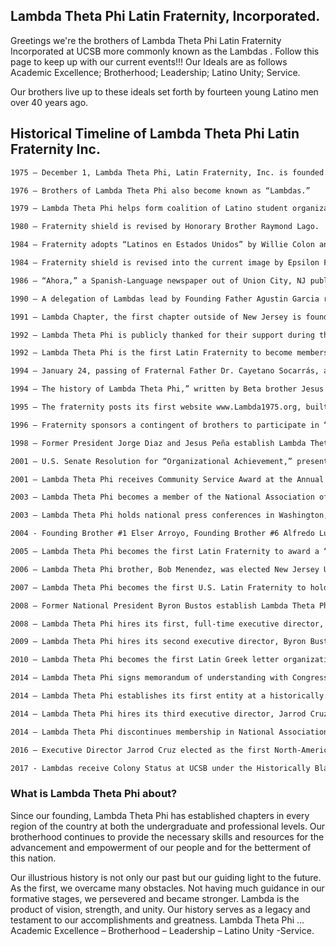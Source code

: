 ## Lambda Theta Phi Latin Fraternity, Incorporated.

Greetings we're the brothers of Lambda Theta Phi Latin Fraternity Incorporated at UCSB more commonly known as the Lambdas . Follow this page to keep up with our current events!!!
Our Ideals are as follows 
Academic Excellence; Brotherhood; Leadership; Latino Unity; Service. 

Our brothers live up to these ideals set forth by fourteen young Latino men over 40 years ago.


## Historical Timeline of Lambda Theta Phi Latin Fraternity Inc.
```markdown
1975 – December 1, Lambda Theta Phi, Latin Fraternity, Inc. is founded.

1976 – Brothers of Lambda Theta Phi also become known as “Lambdas.”

1979 – Lambda Theta Phi helps form coalition of Latino student organizations to protest a lack of services to Latino students at Kean College (now Kean University); it is the first mention of a “Latino Fraternity” in any print media in the U.S.

1980 – Fraternity shield is revised by Honorary Brother Raymond Lago.

1984 – Fraternity adopts “Latinos en Estados Unidos” by Willie Colon and Celia Cruz as its official song as proposed by the Founding Line of Epsilon Chapter.

1984 – Fraternity shield is revised into the current image by Epsilon Founding Brother Daniel Sedares under the guidance of Fraternal Father Cayetano Socarrás.

1986 – “Ahora,” a Spanish-Language newspaper out of Union City, NJ publishes a 2 ½ page article on the fraternity, the first story every printed about a Latino Greek Letter Organization (LGLO) in a Spanish-Language newspaper in the U.S.

1990 – A delegation of Lambdas lead by Founding Father Agustin Garcia represents the fraternity at the International Cuban Youth Conference for a Free Cuba (translated from Spanish) in Miami, FL; the fraternity was the only non-Cuban (specific) organization to participate and make a presentation at the event

1991 – Lambda Chapter, the first chapter outside of New Jersey is founded at the University of Connecticut.

1992 – Lambda Theta Phi is publicly thanked for their support during the acceptance speech of Brother Robert Menendez during his victory speech after being elected to Congress.

1992 – Lambda Theta Phi is the first Latin Fraternity to become members of the North-American Interfraternity Conference.

1994 – January 24, passing of Fraternal Father Dr. Cayetano Socarrás, affectionately known as Chacho to those brothers who have had the privilege of meeting him.

1994 – The history of Lambda Theta Phi,” written by Beta brother Jesus Peña, is published, making Lambda Theta Phi the first LGLO to have a published history book.

1995 – The fraternity posts its first website www.Lambda1975.org, built and designed by brothers Juan Aguilar and Carlos Morales.

1996 – Fraternity sponsors a contingent of brothers to participate in “’96 Será” a demonstration in Washington, DC to protest a wave of anti-immigrant legislation.

1998 – Former President Jorge Diaz and Jesus Peña establish Lambda Theta Phi Educational Foundation, a 501(c) (3) entity.

2001 – U.S. Senate Resolution for “Organizational Achievement,” presented to Lambda Theta Phi at our Annual Awards Banquet, November 25, from Senator Joseph Lieberman.

2001 – Lambda Theta Phi receives Community Service Award at the Annual Latino Greeks.com & NALFO Awards Gala.

2003 – Lambda Theta Phi becomes a member of the National Association of Latino Fraternal Organizations (NALFO).

2003 – Lambda Theta Phi holds national press conferences in Washington, D.C. and organizes students and alumni across the country to protest a media merger that they believed would create a monopoly of Spanish-language media.

2004 - Founding Brother #1 Elser Arroyo, Founding Brother #6 Alfredo Luna, Founding Brother #8 Emanuel Garcia, Founding Brother #9 Sergio Saucedo, Founding Brother #10 Carlos Peraza, and Founding Brother #11 Ramon Garcia as men of vision establish Santa Barbara Colony.

2005 – Lambda Theta Phi becomes the first Latin Fraternity to award a “Latina Scholarship” at its national awards banquet.

2006 – Lambda Theta Phi brother, Bob Menendez, was elected New Jersey U.S. Senator.

2007 – Lambda Theta Phi becomes the first U.S. Latin Fraternity to hold a Conference in Puerto Rico.

2008 – Former National President Byron Bustos establish Lambda Theta Phi Board of Trustees.

2008 – Lambda Theta Phi hires its first, full-time executive director, Gary Ballinger.

2009 – Lambda Theta Phi hires its second executive director, Byron Bustos.

2010 – Lambda Theta Phi becomes the first Latin Greek letter organization to be attributed by the institution it was founded (Kean University).

2014 – Lambda Theta Phi signs memorandum of understanding with Congressional Hispanic Caucus Institute (CHCI) as national philanthropic partner.

2014 – Lambda Theta Phi establishes its first entity at a historically Black college/university with the Johnson C. Smith University Colony.

2014 – Lambda Theta Phi hires its third executive director, Jarrod Cruz.

2014 – Lambda Theta Phi discontinues membership in National Association of Latino Fraternal Organizations (NALFO).

2016 – Executive Director Jarrod Cruz elected as the first North-American Interfraternity Conference (NIC) Fraternity Growth Accelorator (FGA) Council Representative.

2017 - Lambdas receive Colony Status at UCSB under the Historically Black and Latino Greek Council
```
### What is Lambda Theta Phi about?

Since our founding, Lambda Theta Phi has established chapters in every region of the country at both the undergraduate and professional levels. Our brotherhood continues to provide the necessary skills and resources for the advancement and empowerment of our people and for the betterment of this nation.

Our illustrious history is not only our past but our guiding light to the future. As the first, we overcame many obstacles. Not having much guidance in our formative stages, we persevered and became stronger. Lambda is the product of vision, strength, and unity. Our history serves as a legacy and testament to our accomplishments and greatness.
Lambda Theta Phi … Academic Excellence – Brotherhood – Leadership – Latino Unity -Service.

